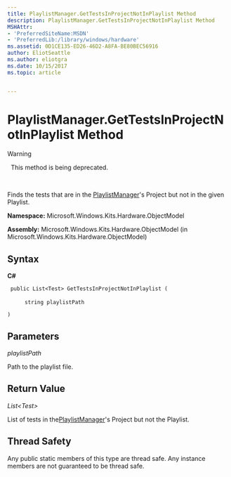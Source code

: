 ```yaml
---
title: PlaylistManager.GetTestsInProjectNotInPlaylist Method
description: PlaylistManager.GetTestsInProjectNotInPlaylist Method
MSHAttr:
- 'PreferredSiteName:MSDN'
- 'PreferredLib:/library/windows/hardware'
ms.assetid: 0D1CE135-ED26-46D2-A8FA-BE80BEC56916
author: EliotSeattle
ms.author: eliotgra
ms.date: 10/15/2017
ms.topic: article


---
```


# PlaylistManager.GetTestsInProjectNotInPlaylist Method

>[!WARNING]
>  This method is being deprecated.

 

Finds the tests that are in the [PlaylistManager](playlistmanager-class.md)'s Project but not in the given Playlist.

**Namespace:** Microsoft.Windows.Kits.Hardware.ObjectModel

**Assembly:** Microsoft.Windows.Kits.Hardware.ObjectModel (in Microsoft.Windows.Kits.Hardware.ObjectModel)

## <span id="Syntax"></span><span id="syntax"></span><span id="SYNTAX"></span>Syntax


**C#**

` public List<Test> GetTestsInProjectNotInPlaylist (`

          `string playlistPath`

`)`

## <span id="Parameters"></span><span id="parameters"></span><span id="PARAMETERS"></span>Parameters


*playlistPath*

Path to the playlist file.

## <span id="Return_Value"></span><span id="return_value"></span><span id="RETURN_VALUE"></span>Return Value


*List&lt;Test&gt;*

List of tests in the[PlaylistManager](playlistmanager-class.md)'s Project but not the Playlist.

## <span id="Thread_Safety"></span><span id="thread_safety"></span><span id="THREAD_SAFETY"></span>Thread Safety


Any public static members of this type are thread safe. Any instance members are not guaranteed to be thread safe.

 

 






